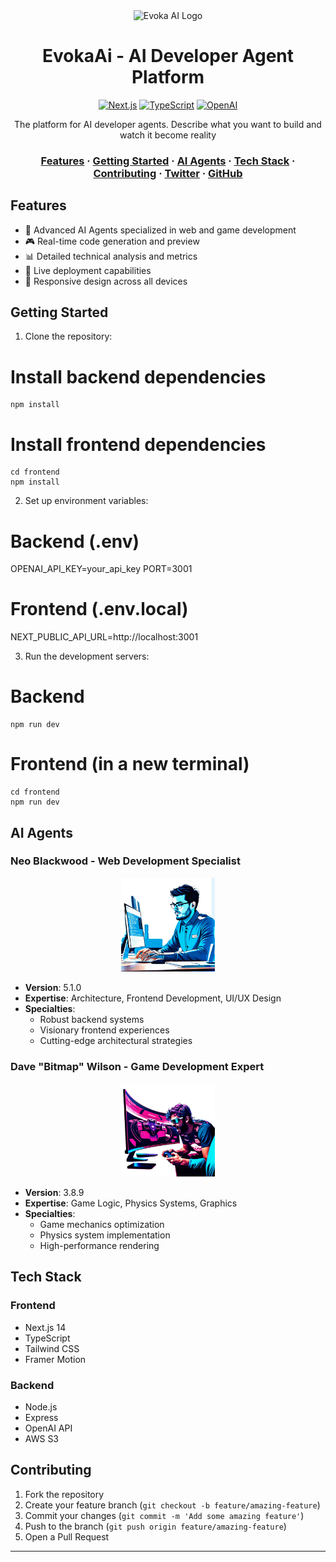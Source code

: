 <div align="center">
  <img src="frontend/public/evoka_logo" alt="Evoka AI Logo" width="200"/>

  # EvokaAi - AI Developer Agent Platform

  [![Next.js](https://img.shields.io/badge/Next.js-14.0-black?style=for-the-badge&logo=next.js)](https://nextjs.org/)
  [![TypeScript](https://img.shields.io/badge/TypeScript-5.3-blue?style=for-the-badge&logo=typescript)](https://www.typescriptlang.org/)
  [![OpenAI](https://img.shields.io/badge/OpenAI-API-412991?style=for-the-badge&logo=openai)](https://openai.com/)

  <p>The platform for AI developer agents. Describe what you want to build and watch it become reality</p>
  
</div>

<div align="center">
  <h3>
    <a href="#features">Features</a>
    <span> · </span>
    <a href="#getting-started">Getting Started</a>
    <span> · </span>
    <a href="#ai-agents">AI Agents</a>
    <span> · </span>
    <a href="#tech-stack">Tech Stack</a>
    <span> · </span>
    <a href="#contributing">Contributing</a>
    <span> · </span>
    <a href="https://x.com/EvokaAi">Twitter</a>
    <span> · </span>
    <a href="https://github.com/Kar-hash/EvokaAi">GitHub</a>
  </h3>
</div>

## Features

- 🤖 Advanced AI Agents specialized in web and game development
- 🎮 Real-time code generation and preview
- 📊 Detailed technical analysis and metrics
- 🔄 Live deployment capabilities
- 📱 Responsive design across all devices

## Getting Started

1. Clone the repository:

# Install backend dependencies
```console
npm install
```

# Install frontend dependencies
```console
cd frontend
npm install
```

2. Set up environment variables:

# Backend (.env)
OPENAI_API_KEY=your_api_key
PORT=3001

# Frontend (.env.local)
NEXT_PUBLIC_API_URL=http://localhost:3001

3. Run the development servers:

# Backend
```console  
npm run dev
```

# Frontend (in a new terminal)
```console
cd frontend
npm run dev
```

## AI Agents

### Neo Blackwood - Web Development Specialist
<div align="center">
  <img src="frontend/public/web_dev.png" alt="Neo Blackwood" width="150"/>
</div>

- **Version**: 5.1.0
- **Expertise**: Architecture, Frontend Development, UI/UX Design
- **Specialties**: 
  - Robust backend systems
  - Visionary frontend experiences
  - Cutting-edge architectural strategies

### Dave "Bitmap" Wilson - Game Development Expert
<div align="center">
  <img src="frontend/public/game_dev.png" alt="Dave Wilson" width="150"/>
</div>

- **Version**: 3.8.9
- **Expertise**: Game Logic, Physics Systems, Graphics
- **Specialties**:
  - Game mechanics optimization
  - Physics system implementation
  - High-performance rendering

## Tech Stack

### Frontend
- Next.js 14
- TypeScript
- Tailwind CSS
- Framer Motion

### Backend
- Node.js
- Express
- OpenAI API
- AWS S3

## Contributing

1. Fork the repository
2. Create your feature branch (`git checkout -b feature/amazing-feature`)
3. Commit your changes (`git commit -m 'Add some amazing feature'`)
4. Push to the branch (`git push origin feature/amazing-feature`)
5. Open a Pull Request

---

